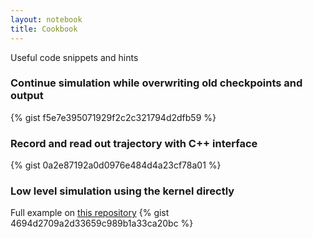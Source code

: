 ```yaml
---
layout: notebook
title: Cookbook
---
```


Useful code snippets and hints

### Continue simulation while overwriting old checkpoints and output
{% gist f5e7e395071929f2c2c321794d2dfb59 %}

### Record and read out trajectory with C++ interface
{% gist 0a2e87192a0d0976e484d4a23cf78a01 %}

### Low level simulation using the kernel directly
Full example on [this repository](https://github.com/chrisfroe/readdy-sim-lowlevel)
{% gist 4694d2709a2d33659c989b1a33ca20bc %}
